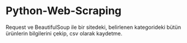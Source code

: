# Python-Web-Scraping
 Request ve BeautifulSoup ile bir sitedeki, belirlenen kategorideki bütün ürünlerin  bilgilerini çekip, csv olarak kaydetme.
